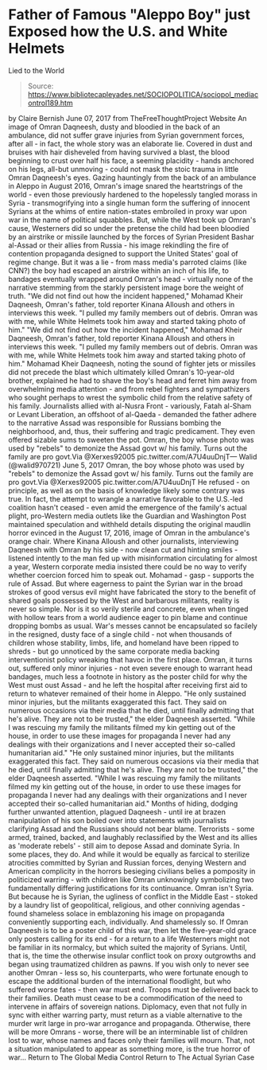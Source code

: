 # Father of Famous "Aleppo Boy" just Exposed how the U.S. and White Helmets 
Lied to the World

> Source: https://www.bibliotecapleyades.net/SOCIOPOLITICA/sociopol_mediacontrol189.htm

by Claire Bernish June 07, 2017
from TheFreeThoughtProject Website
An image of Omran Daqneesh, dusty and bloodied in the back of an ambulance, did not suffer grave injuries from Syrian government forces, after all - in fact, the whole story was an elaborate lie.
Covered in dust and bruises with hair disheveled from having survived a blast, the blood beginning to crust over half his face, a seeming placidity - hands anchored on his legs, all-but unmoving - could not mask the stoic trauma in little Omran Daqneesh's eyes. Gazing hauntingly from the back of an ambulance in Aleppo in August 2016, Omran's image snared the heartstrings of the world - even those previously hardened to the hopelessly tangled morass in Syria - transmogrifying into a single human form the suffering of innocent Syrians at the whims of entire nation-states embroiled in proxy war upon war in the name of political squabbles. But, while the West took up Omran's cause, Westerners did so under the pretense the child had been bloodied by an airstrike or missile launched by the forces of Syrian President Bashar al-Assad or their allies from Russia - his image rekindling the fire of contention propaganda designed to support the United States' goal of regime change. But it was a lie - from mass media's parroted claims (like CNN?) the boy had escaped an airstrike within an inch of his life, to bandages eventually wrapped around Omran's head - virtually none of the narrative stemming from the starkly persistent image bore the weight of truth.
"We did not find out how the incident happened," Mohamad Kheir Daqneesh, Omran's father, told reporter Kinana Alloush and others in interviews this week. "I pulled my family members out of debris. Omran was with me, while White Helmets took him away and started taking photo of him."
"We did not find out how the incident happened," Mohamad Kheir Daqneesh, Omran's father, told reporter Kinana Alloush and others in interviews this week.
"I pulled my family members out of debris. Omran was with me, while White Helmets took him away and started taking photo of him."
Mohamad Kheir Daqneesh, noting the sound of fighter jets or missiles did not precede the blast which ultimately killed Omran's 10-year-old brother, explained he had to shave the boy's head and ferret him away from overwhelming media attention - and from rebel fighters and sympathizers who sought perhaps to wrest the symbolic child from the relative safety of his family. Journalists allied with al-Nusra Front - variously, Fatah al-Sham or Levant Liberation, an offshoot of al-Qaeda - demanded the father adhere to the narrative Assad was responsible for Russians bombing the neighborhood, and, thus, their suffering and tragic predicament.
They even offered sizable sums to sweeten the pot.
Omran, the boy whose photo was used by "rebels" to demonize the Assad govt w/ his family. Turns out the family are pro govt.Via @Xerxes92005 pic.twitter.com/A7U4uuDnjT— Walid (@walid970721) June 5, 2017
Omran, the boy whose photo was used by "rebels" to demonize the Assad govt w/ his family. Turns out the family are pro govt.Via @Xerxes92005 pic.twitter.com/A7U4uuDnjT
He refused - on principle, as well as on the basis of knowledge likely some contrary was true.
In fact, the attempt to wrangle a narrative favorable to the U.S.-led coalition hasn't ceased - even amid the emergence of the family's actual plight, pro-Western media outlets like the Guardian and Washington Post maintained speculation and withheld details disputing the original maudlin horror evinced in the August 17, 2016, image of Omran in the ambulance's orange chair.
Where Kinana Alloush and other journalists, interviewing Daqneesh with Omran by his side - now clean cut and hinting smiles - listened intently to the man fed up with misinformation circulating for almost a year, Western corporate media insisted there could be no way to verify whether coercion forced him to speak out.
Mohamad - gasp - supports the rule of Assad.
But where eagerness to paint the Syrian war in the broad strokes of good versus evil might have fabricated the story to the benefit of shared goals possessed by the West and barbarous militants, reality is never so simple.
Nor is it so verily sterile and concrete, even when tinged with hollow tears from a world audience eager to pin blame and continue dropping bombs as usual.
War's messes cannot be encapsulated so facilely in the resigned, dusty face of a single child - not when thousands of children whose stability, limbs, life, and homeland have been ripped to shreds - but go unnoticed by the same corporate media backing interventionist policy wreaking that havoc in the first place.
Omran, it turns out, suffered only minor injuries - not even severe enough to warrant head bandages, much less a footnote in history as the poster child for why the West must oust Assad - and he left the hospital after receiving first aid to return to whatever remained of their home in Aleppo.
"He only sustained minor injuries, but the militants exaggerated this fact. They said on numerous occasions via their media that he died, until finally admitting that he's alive. They are not to be trusted," the elder Daqneesh asserted. "While I was rescuing my family the militants filmed my kin getting out of the house, in order to use these images for propaganda I never had any dealings with their organizations and I never accepted their so-called humanitarian aid."
"He only sustained minor injuries, but the militants exaggerated this fact.
They said on numerous occasions via their media that he died, until finally admitting that he's alive. They are not to be trusted," the elder Daqneesh asserted.
"While I was rescuing my family the militants filmed my kin getting out of the house, in order to use these images for propaganda
I never had any dealings with their organizations and I never accepted their so-called humanitarian aid."
Months of hiding, dodging further unwanted attention, plagued Daqneesh - until ire at brazen manipulation of his son boiled over into statements with journalists clarifying Assad and the Russians should not bear blame.
Terrorists - some armed, trained, backed, and laughably reclassified by the West and its allies as 'moderate rebels' - still aim to depose Assad and dominate Syria. In some places, they do.
And while it would be equally as farcical to sterilize atrocities committed by Syrian and Russian forces, denying Western and American complicity in the horrors besieging civilians belies a pomposity in politicized warring - with children like Omran unknowingly symbolizing two fundamentally differing justifications for its continuance.
Omran isn't Syria. But because he is Syrian, the ugliness of conflict in the Middle East - stoked by a laundry list of geopolitical, religious, and other conniving agendas - found shameless solace in emblazoning his image on propaganda conveniently supporting each, individually.
And shamelessly so.
If Omran Daqneesh is to be a poster child of this war, then let the five-year-old grace only posters calling for its end - for a return to a life Westerners might not be familiar in its normalcy, but which suited the majority of Syrians.
Until, that is, the time the otherwise insular conflict took on proxy outgrowths and began using traumatized children as pawns.
If you wish only to never see another Omran - less so, his counterparts, who were fortunate enough to escape the additional burden of the international floodlight, but who suffered worse fates - then war must end.
Troops must be delivered back to their families. Death must cease to be a commodification of the need to intervene in affairs of sovereign nations.
Diplomacy, even that not fully in sync with either warring party, must return as a viable alternative to the murder writ large in pro-war arrogance and propaganda.
Otherwise, there will be more Omrans - worse, there will be an interminable list of children lost to war, whose names and faces only their families will mourn.
That, not a situation manipulated to appear as something more, is the true horror of war...
Return to The Global Media Control
Return to The Actual Syrian Case
